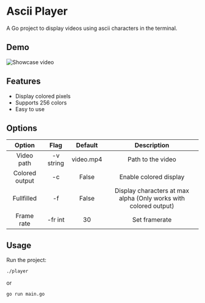 # Ascii Player

A Go project to display videos using ascii characters in the terminal.

## Demo

![Showcase video](showcase/showcase.gif)

## Features

- Display colored pixels
- Supports 256 colors
- Easy to use

## Options

|   **Option**   |  **Flag** | **Default** |                          **Description**                         |
|:--------------:|:---------:|:-----------:|:----------------------------------------------------------------:|
| Video path     | -v string | video.mp4   | Path to the video                                                |
| Colored output | -c        | False       | Enable colored display                                           |
| Fullfilled     | -f        | False       | Display characters at max alpha (Only works with colored output) |
| Frame rate     | -fr int   | 30          | Set framerate                                                    |

## Usage

Run the project:

```sh
./player
```
or
```sh
go run main.go
```